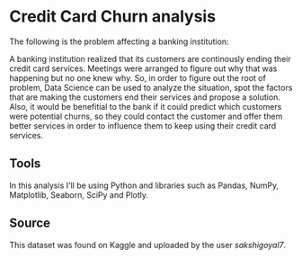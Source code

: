# Credit Card Churn analysis

The following is the problem affecting a banking institution:

A banking institution realized that its customers are continously ending their credit card services. Meetings were arranged to figure out why that was happening but no one knew why. So, in order to figure out the root of problem, Data Science can be used to analyze the situation, spot the factors that are making the customers end their services and propose a solution. Also, it would be benefitial to the bank if it could predict which customers were potential churns, so they could contact the customer and offer them better services in order to influence them to keep using their credit card services.

## Tools
In this analysis I'll be using Python and libraries such as Pandas, NumPy, Matplotlib, Seaborn, SciPy and Plotly.




## Source
This dataset was found on Kaggle and uploaded by the user *sakshigoyal7*.
